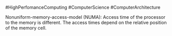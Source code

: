 #HighPerfomanceComputing #ComputerScience #ComputerArchitecture 

Nonuniform-memory-access-model (NUMA): Access time of the processor to the memory is different. The access times depend on the relative position of the memory cell.